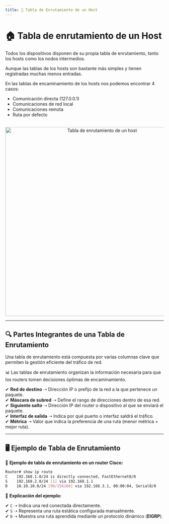 ```yaml
---
title: 📌 Tabla de Enrutamiento de un Host
---
```


# 🏠 Tabla de enrutamiento de un Host

Todos los dispositivos disponen de su propia tabla de enrutamiento, tanto los hosts como los nodos intermedios. 

Aunque las tablas de los hosts son bastante más simples y tienen registradas muchas menos entradas.


En las tablas de encaminamiento de los hosts nos podemos encontrar 4 casos:

   - Comunicación directa (127.0.0.1)
   - Comunicaciones de red local
   - Comunicaciones remota
   - Ruta por defecto

<br>

<div style="text-align: center;">
    <img src="/images/tablaenrutamientohost.png" alt="Tabla de enrutamiento de un host" width="600px">
</div>

---

## 🔍 Partes Integrantes de una Tabla de Enrutamiento

Una tabla de enrutamiento está compuesta por varias columnas clave que permiten la gestión eficiente del tráfico de red.

<div class="custom-quote">📊 Las tablas de enrutamiento organizan la información necesaria para que los routers tomen decisiones óptimas de encaminamiento.</div>

✔ **Red de destino** ➝ Dirección IP o prefijo de la red a la que pertenece un paquete.  
✔ **Máscara de subred** ➝ Define el rango de direcciones dentro de esa red.  
✔ **Siguiente salto** ➝ Dirección IP del router o dispositivo al que se enviará el paquete.  
✔ **Interfaz de salida** ➝ Indica por qué puerto o interfaz saldrá el tráfico.  
✔ **Métrica** ➝ Valor que indica la preferencia de una ruta (menor métrica = mejor ruta).  

---

## 🖥️ Ejemplo de Tabla de Enrutamiento

📌 **Ejemplo de tabla de enrutamiento en un router Cisco:**

```bash
Router# show ip route
C    192.168.1.0/24 is directly connected, FastEthernet0/0
S    192.168.2.0/24 [1] via 192.168.1.1
D    10.10.10.0/24 [90/156160] via 192.168.3.1, 00:00:04, Serial0/0
```

🔹 **Explicación del ejemplo:**

✔ `C` ➝ Indica una red conectada directamente.  
✔ `S` ➝ Representa una ruta estática configurada manualmente.  
✔ `D` ➝ Muestra una ruta aprendida mediante un protocolo dinámico (**EIGRP**).  

